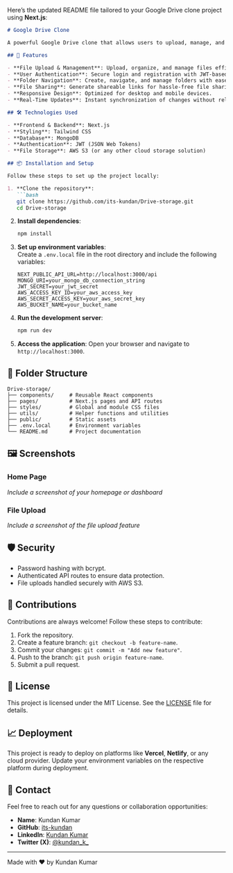 Here’s the updated README file tailored to your Google Drive clone project using **Next.js**:  

```markdown
# Google Drive Clone

A powerful Google Drive clone that allows users to upload, manage, and share files seamlessly. Built with **Next.js** for a dynamic and high-performance file management system.

## 🚀 Features

- **File Upload & Management**: Upload, organize, and manage files efficiently.
- **User Authentication**: Secure login and registration with JWT-based authentication.
- **Folder Navigation**: Create, navigate, and manage folders with ease.
- **File Sharing**: Generate shareable links for hassle-free file sharing.
- **Responsive Design**: Optimized for desktop and mobile devices.
- **Real-Time Updates**: Instant synchronization of changes without reloading.

## 🛠️ Technologies Used

- **Frontend & Backend**: Next.js
- **Styling**: Tailwind CSS
- **Database**: MongoDB
- **Authentication**: JWT (JSON Web Tokens)
- **File Storage**: AWS S3 (or any other cloud storage solution)

## 📦 Installation and Setup

Follow these steps to set up the project locally:

1. **Clone the repository**:
   ```bash
   git clone https://github.com/its-kundan/Drive-storage.git
   cd Drive-storage
   ```

2. **Install dependencies**:
   ```bash
   npm install
   ```

3. **Set up environment variables**:  
   Create a `.env.local` file in the root directory and include the following variables:
   ```env
   NEXT_PUBLIC_API_URL=http://localhost:3000/api
   MONGO_URI=your_mongo_db_connection_string
   JWT_SECRET=your_jwt_secret
   AWS_ACCESS_KEY_ID=your_aws_access_key
   AWS_SECRET_ACCESS_KEY=your_aws_secret_key
   AWS_BUCKET_NAME=your_bucket_name
   ```

4. **Run the development server**:
   ```bash
   npm run dev
   ```

5. **Access the application**:
   Open your browser and navigate to `http://localhost:3000`.

## 📂 Folder Structure

```
Drive-storage/
├── components/     # Reusable React components
├── pages/          # Next.js pages and API routes
├── styles/         # Global and module CSS files
├── utils/          # Helper functions and utilities
├── public/         # Static assets
├── .env.local      # Environment variables
└── README.md       # Project documentation
```

## 🖼️ Screenshots

### Home Page
*Include a screenshot of your homepage or dashboard*

### File Upload
*Include a screenshot of the file upload feature*

## 🛡️ Security

- Password hashing with bcrypt.
- Authenticated API routes to ensure data protection.
- File uploads handled securely with AWS S3.

## 🤝 Contributions

Contributions are always welcome! Follow these steps to contribute:

1. Fork the repository.
2. Create a feature branch: `git checkout -b feature-name`.
3. Commit your changes: `git commit -m "Add new feature"`.
4. Push to the branch: `git push origin feature-name`.
5. Submit a pull request.

## 📄 License

This project is licensed under the MIT License. See the [LICENSE](LICENSE) file for details.

## 📈 Deployment

This project is ready to deploy on platforms like **Vercel**, **Netlify**, or any cloud provider. Update your environment variables on the respective platform during deployment.

## 📝 Contact

Feel free to reach out for any questions or collaboration opportunities:

- **Name**: Kundan Kumar  
- **GitHub**: [its-kundan](https://github.com/its-kundan)  
- **LinkedIn**: [Kundan Kumar](https://www.linkedin.com/in/its-kundan/)  
- **Twitter (X)**: [@kundan_k_](https://x.com/kundan_k_)

---

Made with ❤️ by Kundan Kumar
